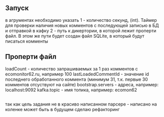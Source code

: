 ## Запуск
в агрументах необходимо указать 
1 - количество секунд, (int). Таймер для проверки наличия новых комментов с последующей записью в БД и отправкой в кафку
2 - путь к дикертории, в которой лежит проперти файл. В этом же пути будет создан файл SQLite, в который будут писаться комменты

## Проперти файл
loadCount - количество запрашиваемых за 1 раз комментов с ecomonitor62.ru, например 100
lastLoadedCommentId - значение id последнего обработанного коммента (минимум 31, т.к. первые 30 комментов отсуствуют на сайте)
bootstrap.servers - адреса, например: localhost\:9092
kafka.topic - имя топика, например: ecomon62


##
так как цель задания не в красиво написанном парсере - написано на коленке
может быть в будущем сделаю рефакторинг